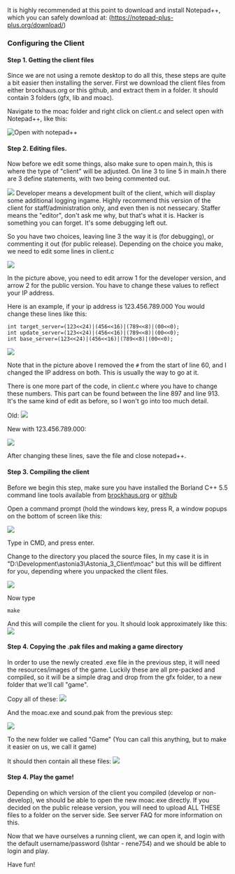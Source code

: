 It is highly recommended at this point to download and install Notepad++, which you can safely download at: (https://notepad-plus-plus.org/download/)

### Configuring the Client

#### Step 1. Getting the client files

Since we are not using a remote desktop to do all this, these steps are quite a bit easier then installing the server. First we download the client files from either brockhaus.org or this github, and extract them in a folder. It should contain 3 folders (gfx, lib and moac).

Navigate to the moac folder and right click on client.c and select open with Notepad++, like this:

![Open with notepad++](https://i.imgur.com/nuqxEzD.png "Open with notepad++")

#### Step 2. Editing files.

Now before we edit some things, also make sure to open main.h, this is where the type of "client" will be adjusted. On line 3 to line 5 in main.h there are 3 define statements, with two being commented out.

![](https://i.imgur.com/jyHN7DS.png)
Developer means a development built of the client, which will display some additional logging ingame. Highly recommend this version of the client for staff/administration only, and even then is not nessecary.
Staffer means the "editor", don't ask me why, but that's what it is.
Hacker is something you can forget. It's some debugging left out.

So you have two choices, leaving line 3 the way it is (for debugging), or commenting it out (for public release). Depending on the choice you make, we need to edit some lines in client.c

![](https://i.imgur.com/0DSrQc1.png)

In the picture above, you need to edit arrow 1 for the developer version, and arrow 2 for the public version.
You have to change these values to reflect your IP address.

Here is an example, if your ip address is 123.456.789.000 You would change these lines like this:

```
int target_server=(123<<24)|(456<<16)|(789<<8)|(00<<0);
int update_server=(123<<24)|(456<<16)|(789<<8)|(00<<0);
int base_server=(123<<24)|(456<<16)|(789<<8)|(00<<0);
```

![](https://i.imgur.com/dCYDxjc.png)

Note that in the picture above I removed the `#` from the start of line 60, and I changed the IP address on both. This is usually the way to go at it.


There is one more part of the code, in client.c where you have to change these numbers. This part can be found between the line 897 and line 913. It's the same kind of edit as before, so I won't go into too much detail.

Old:
![](https://i.imgur.com/46wNQuF.png)

New with 123.456.789.000:

![](https://i.imgur.com/n9TzQL9.png)


After changing these lines, save the file and close notepad++.

#### Step 3. Compiling the client

Before we begin this step, make sure you have installed the Borland C++ 5.5 command line tools available from [brockhaus.org](http://www.brockhaus.org/freecommandLinetools.exe) or [github](https://github.com/eddoww/astonia3/raw/master/Extra/Borland%20Command%20Line%20Tools/freecommandLinetools%20(1).exe)

Open a command prompt (hold the windows key, press R, a window popups on the bottom of screen like this:

![](https://i.imgur.com/AWu59xb.png)

Type in CMD, and press enter. 

Change to the directory you placed the source files, In my case it is in "D:\Development\astonia3\Astonia_3_Client\moac" but this will be diffirent for you, depending where you unpacked the client files.

![](https://i.imgur.com/aJhyXBl.png)

Now type

`make`

And this will compile the client for you. It should look approximately like this:
![](https://i.imgur.com/t5KlT5Y.png)


#### Step 4. Copying the .pak files and making a game directory

In order to use the newly created .exe file in the previous step, it will need the resources/images of the game. Luckily these are all pre-packed and compiled, so it will be a simple drag and drop from the gfx folder, to a new folder that we'll call "game". 

Copy all of these: 
![](https://i.imgur.com/jr8EztU.png)

And the moac.exe and sound.pak from the previous step:

![](https://i.imgur.com/DoPcfGp.png)

To the new folder we called "Game" (You can call this anything, but to make it easier on us, we call it game)

It should then contain all these files:
![](https://i.imgur.com/nSro46f.png)

#### Step 4. Play the game!

Depending on which version of the client you compiled (develop or non-develop), we should be able to open the new moac.exe directly. If you decided on the public release version, you will need to upload ALL THESE files to a folder on the server side. See server FAQ for more information on this.

Now that we have ourselves a running client, we can open it, and login with the default username/password (Ishtar - rene754) and we should be able to login and play.

Have fun!
